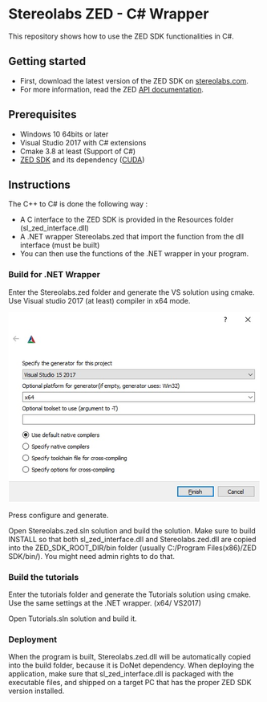 # Stereolabs ZED - C# Wrapper

This repository shows how to use the ZED SDK functionalities in C#.


## Getting started

- First, download the latest version of the ZED SDK on [stereolabs.com](https://www.stereolabs.com/developers/release/).
- For more information, read the ZED [API documentation](https://www.stereolabs.com/docs/api/index.html).

## Prerequisites

- Windows 10 64bits or later
- Visual Studio 2017 with C# extensions
- Cmake 3.8 at least (Support of C#)
- [ZED SDK](https://www.stereolabs.com/developers/release/) and its dependency ([CUDA](https://developer.nvidia.com/cuda-downloads))


## Instructions

The C++ to C# is done the following way : 
- A C interface to the ZED SDK is provided in the Resources folder (sl_zed_interface.dll)
- A .NET wrapper Stereolabs.zed that import the function from the dll interface (must be built) 
- You can then use the functions of the .NET wrapper in your program.


### Build for .NET Wrapper
Enter the Stereolabs.zed folder and generate the VS solution using cmake.
Use Visual studio 2017 (at least) compiler in x64 mode. 

![Cmake](./Documentation/img/cmake_settings.jpg)

Press configure and generate.

Open Stereolabs.zed.sln solution and build the solution. 
Make sure to build INSTALL so that both sl_zed_interface.dll and Stereolabs.zed.dll are copied into the ZED_SDK_ROOT_DIR/bin folder (usually C:/Program Files(x86)/ZED SDK/bin/). You might need admin rights to do that.


### Build the tutorials
Enter the tutorials folder and generate the Tutorials solution using cmake. 
Use the same settings at the .NET wrapper. (x64/ VS2017)

Open Tutorials.sln solution and build it. 


### Deployment
When the program is built, Stereolabs.zed.dll will be automatically copied into the build folder, because it is DoNet dependency. 
When deploying the application, make sure that sl_zed_interface.dll is packaged with the executable files, and shipped on a target PC that has the proper ZED SDK version installed. 
 
